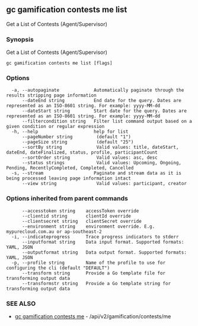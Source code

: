## gc gamification contests me list

Get a List of Contests (Agent/Supervisor)

### Synopsis

Get a List of Contests (Agent/Supervisor)

```
gc gamification contests me list [flags]
```

### Options

```
  -a, --autopaginate             Automatically paginate through the results stripping page information
      --dateEnd string           End date for the query. Dates are represented as an ISO-8601 string. For example: yyyy-MM-dd
      --dateStart string         Start date for the query. Dates are represented as an ISO-8601 string. For example: yyyy-MM-dd
      --filtercondition string   Filter list command output based on a given condition or regular expression
  -h, --help                     help for list
      --pageNumber string         (default "1")
      --pageSize string           (default "25")
      --sortBy string             Valid values: title, dateStart, dateEnd, dateFinalized, status, profile, participantCount
      --sortOrder string          Valid values: asc, desc
      --status strings            Valid values: Upcoming, Ongoing, Pending, RecentlyCompleted, Completed, Cancelled
  -s, --stream                   Paginate and stream data as it is being processed leaving page information intact
      --view string               Valid values: participant, creator
```

### Options inherited from parent commands

```
      --accesstoken string    accessToken override
      --clientid string       clientId override
      --clientsecret string   clientSecret override
      --environment string    environment override. E.g. mypurecloud.com.au or ap-southeast-2
  -i, --indicateprogress      Trace progress indicators to stderr
      --inputformat string    Data input format. Supported formats: YAML, JSON
      --outputformat string   Data output format. Supported formats: YAML, JSON
  -p, --profile string        Name of the profile to use for configuring the cli (default "DEFAULT")
      --transform string      Provide a Go template file for transforming output data
      --transformstr string   Provide a Go template string for transforming output data
```

### SEE ALSO

* [gc gamification contests me](gc_gamification_contests_me.html)	 - /api/v2/gamification/contests/me


